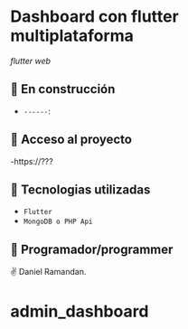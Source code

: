 # Dashboard con flutter multiplataforma
<em> flutter web </em>


## :hammer: En construcción
- `------`: 


## 📁 Acceso al proyecto
-https://???

## :green_book: Tecnologias utilizadas
- `Flutter`
- `MongoDB o PHP Api`

## :memo: Programador/programmer
:v: Daniel Ramandan.


# admin_dashboard
